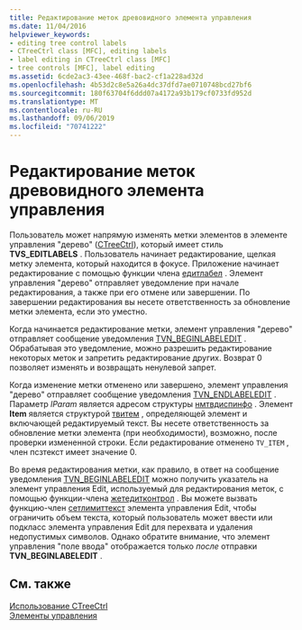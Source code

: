 ```yaml
---
title: Редактирование меток древовидного элемента управления
ms.date: 11/04/2016
helpviewer_keywords:
- editing tree control labels
- CTreeCtrl class [MFC], editing labels
- label editing in CTreeCtrl class [MFC]
- tree controls [MFC], label editing
ms.assetid: 6cde2ac3-43ee-468f-bac2-cf1a228ad32d
ms.openlocfilehash: 4b53d2c8e5a26a4dc37dfd7ae0710748bcd27bf6
ms.sourcegitcommit: 180f63704f6ddd07a4172a93b179cf0733fd952d
ms.translationtype: MT
ms.contentlocale: ru-RU
ms.lasthandoff: 09/06/2019
ms.locfileid: "70741222"
---
```

# <a name="tree-control-label-editing"></a>Редактирование меток древовидного элемента управления

Пользователь может напрямую изменять метки элементов в элементе управления "дерево" ([CTreeCtrl](../mfc/reference/ctreectrl-class.md)), который имеет стиль **TVS_EDITLABELS** . Пользователь начинает редактирование, щелкая метку элемента, который находится в фокусе. Приложение начинает редактирование с помощью функции члена [едитлабел](../mfc/reference/ctreectrl-class.md#editlabel) . Элемент управления "дерево" отправляет уведомление при начале редактирования, а также при его отмене или завершении. По завершении редактирования вы несете ответственность за обновление метки элемента, если это уместно.

Когда начинается редактирование метки, элемент управления "дерево" отправляет сообщение уведомления [TVN_BEGINLABELEDIT](/windows/win32/Controls/tvn-beginlabeledit) . Обрабатывая это уведомление, можно разрешить редактирование некоторых меток и запретить редактирование других. Возврат 0 позволяет изменять и возвращать ненулевой запрет.

Когда изменение метки отменено или завершено, элемент управления "дерево" отправляет сообщение уведомления [TVN_ENDLABELEDIT](/windows/win32/Controls/tvn-endlabeledit) . Параметр *lParam* является адресом структуры [нмтвдиспинфо](/windows/win32/api/commctrl/ns-commctrl-nmtvdispinfow) . Элемент **Item** является структурой [твитем](/windows/win32/api/commctrl/ns-commctrl-tvitemw) , определяющей элемент и включающей редактируемый текст. Вы несете ответственность за обновление метки элемента (при необходимости), возможно, после проверки измененной строки. Если редактирование отменено `TV_ITEM` , член псзтекст имеет значение 0.

Во время редактирования метки, как правило, в ответ на сообщение уведомления [TVN_BEGINLABELEDIT](/windows/win32/Controls/tvn-beginlabeledit) можно получить указатель на элемент управления Edit, используемый для редактирования меток, с помощью функции-члена [жетедитконтрол](../mfc/reference/ctreectrl-class.md#geteditcontrol) . Вы можете вызвать функцию-член [сетлимиттекст](../mfc/reference/cedit-class.md#setlimittext) элемента управления Edit, чтобы ограничить объем текста, который пользователь может ввести или подкласс элемента управления Edit для перехвата и удаления недопустимых символов. Однако обратите внимание, что элемент управления "поле ввода" отображается только *после* отправки **TVN_BEGINLABELEDIT** .

## <a name="see-also"></a>См. также

[Использование CTreeCtrl](../mfc/using-ctreectrl.md)<br/>
[Элементы управления](../mfc/controls-mfc.md)
